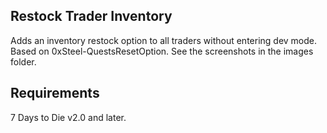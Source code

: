 ## Restock Trader Inventory

Adds an inventory restock option to all traders without entering dev mode. Based on 0xSteel-QuestsResetOption. See the screenshots in the images folder.

## Requirements

7 Days to Die v2.0 and later.
